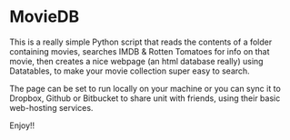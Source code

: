 # MovieDB

This is a really simple Python script that reads the contents of a folder containing movies, searches IMDB & Rotten Tomatoes for info on that movie, then creates a nice webpage (an html database really) using Datatables, to make your movie collection super easy to search. 

The page can be set to run locally on your machine or you can sync it to Dropbox, Github or Bitbucket to share unit with friends, using their basic web-hosting services. 

Enjoy!!